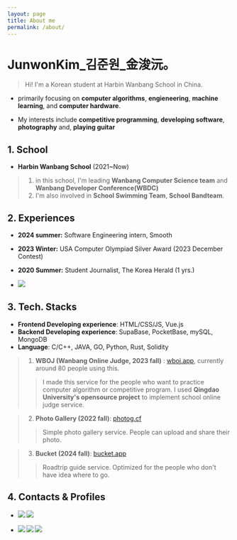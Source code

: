 ```yaml
---
layout: page
title: About me
permalink: /about/
---
```


# JunwonKim_김준원_金浚沅。
> Hi! I'm a Korean student at Harbin Wanbang School in China.   

-  primarily focusing on __computer algorithms__, __engieneering__, __machine learning__, and __computer hardware__.

- My interests include __competitive programming__, __developing software__, __photography__ and, __playing guitar__

## 1. School
- __Harbin Wanbang School__ (2021~Now)
> 1. in this school, I'm leading __Wanbang Computer Science team__ and  __Wanbang Developer Conference(WBDC)__
> 2. I'm also involved in __School Swimming Team__, __School Bandteam__.
> 

## 2. Experiences
- __2024 summer:__ Software Engineering intern, Smooth
- __2023 Winter:__ USA Computer Olympiad Silver Award (2023 December Contest)
- __2020 Summer:__ Student Journalist, The Korea Herald (1 yrs.)


- <b>
        <a href="https://sajin07.netlify.app/" target="_blank"><img src="https://img.shields.io/badge/PhotoWorks-000000?style=flat-square&logo=Sony&logoColor=white"/></a>
</b>

## 3. Tech. Stacks
- __Frontend Developing experience__: HTML/CSS/JS, Vue.js
- __Backend Developing experience__: SupaBase, PocketBase, mySQL, MongoDB
- __Language__: C/C++, JAVA, GO, Python, Rust, Solidity
> 1. __WBOJ (Wanbang Online Judge, 2023 fall)__ : [wboj.app](wboj.app), currently around 80 people using this.
>>I made this service for the people who want to practice computer algorithm or competitive program. I used __Qingdao University's opensource project__ to implement school online judge service.


>2. __Photo Gallery (2022 fall)__: [photog.cf](photog.cf)
>> Simple photo gallery service. People can upload and share their photo. 

>3. __Bucket (2024 fall)__: [bucket.app](bucket.app)
>> Roadtrip guide service. Optimized for the people who don't have idea where to go.



## 4. Contacts & Profiles

- <b>
        <a href="mailto:junwonkim59@gmail.com" target="_blank"><img src="https://img.shields.io/badge/junwonkim59@gmail.com-EA4335?style=flat-square&logo=Gmail&logoColor=white"/></a>
          <a href="mailto:junwonkim04@outlook.com" target="_blank"><img src="https://img.shields.io/badge/junwonkim04@outlook.com-0078D4?style=flat-square&logo=microsoftoutlook&logoColor=white"/></a>
</b>

- <b>
          <a href="https://www.linkedin.com/in/junwon-kim-954a662ab/" target="_blank"><img src="https://img.shields.io/badge/Linkedin-0A66C2?style=flat-square&logo=linkedin&logoColor=white"/></a>
  <a href="https://codeforces.com/profile/junwonkim0416" target="_blank"><img src="https://img.shields.io/badge/Codeforces-1F8ACB?style=flat-square&logo=Codeforces&logoColor=white"/></a>
          <a href="https://github.com/notj-code" target="_blank"><img src="https://img.shields.io/badge/GitHub-181717?style=flat-square&logo=GitHub&logoColor=white"/></a>
</b>

